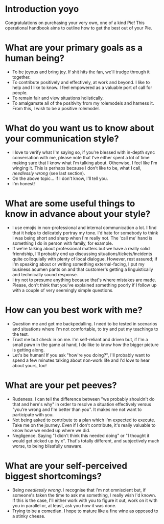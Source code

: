 # Introduction yoyo
Congratulations on purchasing your very own, one of a kind Pie!
 This operational handbook aims to outline how to get the best out of your Pie.

# What are your primary goals as a human being?
- To be joyous and bring joy. If shit hits the fan, we'll trudge through it together.
- To contribute positively and effectively, at work and beyond. I like to help and I like to know. I feel empowered as a valuable port of call for people.
- To remain fair and view situations holistically.
- To amalgamate all of the positivity from my rolemodels and harness it. From this, I wish to be a positive rolemodel.

# What do you want us to know about your communication style?
- I love to verify what I'm saying so, if you're blessed with in-depth sync conversation with me, please note that I've
 either spent a lot of time making sure that I know what I'm talking about. Otherwise, I feel like I'm winging it. This is perhaps because I don't like to be, what I call, _needlessly wrong_ (see last section).
- On the above topic... if I don't know, I'll tell you.
- I'm honest!

# What are some useful things to know in advance about your style?
- I use emojis in non-professional and internal communication a lot. I find that it helps to delicately portray my tone. I'd hate for somebody to think I was being short and sharp when I'm really not. The 'call me' hand is something I do in person with family, for example.
- If we're talking about professional matters but we have a really solid friendship, I'll probably end up discussing situations/tickets/incidents quite colloquially with plenty of local dialogue. However, rest assured; if I'm speaking about or writing something external-facing, I put my business acumen pants on and that customer's getting a linguistically and technically sound response.
- I try not to presume anything because that's where mistakes are made. Please, don't think that you've explained something poorly if I follow up with a couple of very seemingly simple questions.

# How can you best work with me?
- Question me and get me backpedalling. I need to be tested in scenarios and situations where I'm not comfortable, to try and put my teachings to the test.
- Trust me but check in on me. I'm self-reliant and driven but, if I'm a small pawn in the game at hand, I do like to know how the bigger picture is getting along.
- Let's be human! If you ask "how're you doing?", I'll probably want to spend a few minutes talking about non-work life and I'd *love* to hear about yours, too!

# What are your pet peeves?
- Rudeness. I can tell the difference between "we probably shouldn't do that and here's why" in order to resolve a situation effectively versus "you're wrong and I'm better than you". It makes me not want to participate with you.
- Not being asked to contribute to a plan which I'm expected to execute. Take me on the journey. Even if I don't contribute, it's really valuable to know how we ended up where we did.
- Negligence. Saying "I didn't think this needed doing" or "I thought it would get picked up by _x_". That's totally different, and subjectively much worse, to being blissfully unaware.

# What are your self-perceived biggest shortcomings?
- Being _needlessly wrong_. I recognise that I'm not omniscient but, if someone's taken the time to ask me something, I really wish I'd known. If this is the case, I'll either work with you to figure it out, work on it with you in parallel or, at least, ask you how it was done.
- Trying to be a comedian. I hope to mature like a fine wine as opposed to a stinky cheese.
